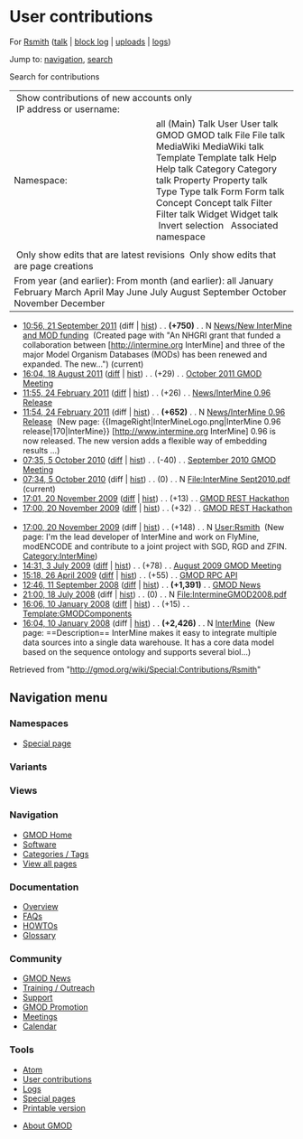 <div id="mw-page-base" class="noprint">

</div>

<div id="mw-head-base" class="noprint">

</div>

<div id="content" class="mw-body" role="main">

<span id="top"></span>

<div id="mw-js-message" style="display:none;">

</div>



# <span dir="auto">User contributions</span>

<div id="bodyContent">

<div id="contentSub">

For [Rsmith](/wiki/User:Rsmith "User:Rsmith") (<a
href="/mediawiki/index.php?title=User_talk:Rsmith&amp;action=edit&amp;redlink=1"
class="new" title="User talk:Rsmith (page does not exist)">talk</a> \|
[block
log](/mediawiki/index.php?title=Special:Log/block&page=User%3ARsmith "Special:Log/block")
\| [uploads](/wiki/Special:ListFiles/Rsmith "Special:ListFiles/Rsmith")
\| [logs](/wiki/Special:Log/Rsmith "Special:Log/Rsmith"))

</div>

<div id="jump-to-nav" class="mw-jump">

Jump to: [navigation](#mw-navigation), [search](#p-search)

</div>

<div id="mw-content-text">

Search for contributions

<table class="mw-contributions-table">
<colgroup>
<col style="width: 50%" />
<col style="width: 50%" />
</colgroup>
<tbody>
<tr class="odd">
<td colspan="2"> Show contributions of new accounts only<br />
 IP address or username:</td>
</tr>
<tr class="even">
<td class="mw-label">Namespace:</td>
<td>all (Main) Talk User User talk GMOD GMOD talk File File talk
MediaWiki MediaWiki talk Template Template talk Help Help talk Category
Category talk Property Property talk Type Type talk Form Form talk
Concept Concept talk Filter Filter talk Widget Widget talk  
 Invert selection 
 Associated namespace </td>
</tr>
<tr class="odd">
<td colspan="2"></td>
</tr>
<tr class="even">
<td colspan="2"> Only show edits that are latest revisions
 Only show edits that are page creations</td>
</tr>
<tr class="odd">
<td colspan="2">From year (and earlier): From month (and earlier): all
January February March April May June July August September October
November December</td>
</tr>
</tbody>
</table>

- <a
  href="/mediawiki/index.php?title=News/New_InterMine_and_MOD_funding&amp;oldid=18932"
  class="mw-changeslist-date"
  title="News/New InterMine and MOD funding">10:56, 21 September 2011</a>
  (diff \|
  [hist](/mediawiki/index.php?title=News/New_InterMine_and_MOD_funding&action=history "News/New InterMine and MOD funding"))
  <span class="mw-changeslist-separator">. .</span> **(+750)**‎
  <span class="mw-changeslist-separator">. .</span> N
  <a href="/wiki/News/New_InterMine_and_MOD_funding"
  class="mw-contributions-title"
  title="News/New InterMine and MOD funding">News/New InterMine and MOD
  funding</a> ‎ <span class="comment">(Created page with "An NHGRI grant
  that funded a collaboration between \[http://intermine.org InterMine\]
  and three of the major Model Organism Databases (MODs) has been
  renewed and expanded. The new…")</span>
  <span class="mw-uctop">(current)</span>
- <a
  href="/mediawiki/index.php?title=October_2011_GMOD_Meeting&amp;oldid=18763"
  class="mw-changeslist-date" title="October 2011 GMOD Meeting">16:04, 18
  August 2011</a>
  ([diff](/mediawiki/index.php?title=October_2011_GMOD_Meeting&diff=prev&oldid=18763 "October 2011 GMOD Meeting")
  \|
  [hist](/mediawiki/index.php?title=October_2011_GMOD_Meeting&action=history "October 2011 GMOD Meeting"))
  <span class="mw-changeslist-separator">. .</span>
  <span class="mw-plusminus-pos" dir="ltr"
  title="4,376 bytes after change">(+29)</span>‎
  <span class="mw-changeslist-separator">. .</span>
  <a href="/wiki/October_2011_GMOD_Meeting" class="mw-contributions-title"
  title="October 2011 GMOD Meeting">October 2011 GMOD Meeting</a> ‎
- <a
  href="/mediawiki/index.php?title=News/InterMine_0.96_Release&amp;oldid=17004"
  class="mw-changeslist-date" title="News/InterMine 0.96 Release">11:55,
  24 February 2011</a>
  ([diff](/mediawiki/index.php?title=News/InterMine_0.96_Release&diff=prev&oldid=17004 "News/InterMine 0.96 Release")
  \|
  [hist](/mediawiki/index.php?title=News/InterMine_0.96_Release&action=history "News/InterMine 0.96 Release"))
  <span class="mw-changeslist-separator">. .</span>
  <span class="mw-plusminus-pos" dir="ltr"
  title="678 bytes after change">(+26)</span>‎
  <span class="mw-changeslist-separator">. .</span>
  <a href="/wiki/News/InterMine_0.96_Release"
  class="mw-contributions-title"
  title="News/InterMine 0.96 Release">News/InterMine 0.96 Release</a> ‎
- <a
  href="/mediawiki/index.php?title=News/InterMine_0.96_Release&amp;oldid=17003"
  class="mw-changeslist-date" title="News/InterMine 0.96 Release">11:54,
  24 February 2011</a> (diff \|
  [hist](/mediawiki/index.php?title=News/InterMine_0.96_Release&action=history "News/InterMine 0.96 Release"))
  <span class="mw-changeslist-separator">. .</span> **(+652)**‎
  <span class="mw-changeslist-separator">. .</span> N
  <a href="/wiki/News/InterMine_0.96_Release"
  class="mw-contributions-title"
  title="News/InterMine 0.96 Release">News/InterMine 0.96 Release</a> ‎
  <span class="comment">(New page:
  {{ImageRight\|InterMineLogo.png\|InterMine 0.96
  release\|170\|InterMine}} \[http://www.intermine.org InterMine\] 0.96
  is now released. The new version adds a flexible way of embedding
  results ...)</span>
- <a
  href="/mediawiki/index.php?title=September_2010_GMOD_Meeting&amp;oldid=14669"
  class="mw-changeslist-date" title="September 2010 GMOD Meeting">07:35, 5
  October 2010</a>
  ([diff](/mediawiki/index.php?title=September_2010_GMOD_Meeting&diff=prev&oldid=14669 "September 2010 GMOD Meeting")
  \|
  [hist](/mediawiki/index.php?title=September_2010_GMOD_Meeting&action=history "September 2010 GMOD Meeting"))
  <span class="mw-changeslist-separator">. .</span>
  <span class="mw-plusminus-neg" dir="ltr"
  title="39,185 bytes after change">(-40)</span>‎
  <span class="mw-changeslist-separator">. .</span>
  <a href="/wiki/September_2010_GMOD_Meeting"
  class="mw-contributions-title"
  title="September 2010 GMOD Meeting">September 2010 GMOD Meeting</a> ‎
- <a
  href="/mediawiki/index.php?title=File:InterMine_Sept2010.pdf&amp;oldid=14668"
  class="mw-changeslist-date" title="File:InterMine Sept2010.pdf">07:34, 5
  October 2010</a> (diff \|
  [hist](/mediawiki/index.php?title=File:InterMine_Sept2010.pdf&action=history "File:InterMine Sept2010.pdf"))
  <span class="mw-changeslist-separator">. .</span>
  <span class="mw-plusminus-null" dir="ltr"
  title="0 bytes after change">(0)</span>‎
  <span class="mw-changeslist-separator">. .</span> N
  <a href="/wiki/File:InterMine_Sept2010.pdf"
  class="mw-contributions-title"
  title="File:InterMine Sept2010.pdf">File:InterMine Sept2010.pdf</a> ‎
  <span class="mw-uctop">(current)</span>
- <a href="/mediawiki/index.php?title=GMOD_REST_Hackathon&amp;oldid=10692"
  class="mw-changeslist-date" title="GMOD REST Hackathon">17:01, 20
  November 2009</a>
  ([diff](/mediawiki/index.php?title=GMOD_REST_Hackathon&diff=prev&oldid=10692 "GMOD REST Hackathon")
  \|
  [hist](/mediawiki/index.php?title=GMOD_REST_Hackathon&action=history "GMOD REST Hackathon"))
  <span class="mw-changeslist-separator">. .</span>
  <span class="mw-plusminus-pos" dir="ltr"
  title="1,033 bytes after change">(+13)</span>‎
  <span class="mw-changeslist-separator">. .</span>
  <a href="/wiki/GMOD_REST_Hackathon" class="mw-contributions-title"
  title="GMOD REST Hackathon">GMOD REST Hackathon</a> ‎
- <a href="/mediawiki/index.php?title=GMOD_REST_Hackathon&amp;oldid=10691"
  class="mw-changeslist-date" title="GMOD REST Hackathon">17:00, 20
  November 2009</a>
  ([diff](/mediawiki/index.php?title=GMOD_REST_Hackathon&diff=prev&oldid=10691 "GMOD REST Hackathon")
  \|
  [hist](/mediawiki/index.php?title=GMOD_REST_Hackathon&action=history "GMOD REST Hackathon"))
  <span class="mw-changeslist-separator">. .</span>
  <span class="mw-plusminus-pos" dir="ltr"
  title="1,020 bytes after change">(+32)</span>‎
  <span class="mw-changeslist-separator">. .</span>
  <a href="/wiki/GMOD_REST_Hackathon" class="mw-contributions-title"
  title="GMOD REST Hackathon">GMOD REST Hackathon</a> ‎
- <a href="/mediawiki/index.php?title=User:Rsmith&amp;oldid=10690"
  class="mw-changeslist-date" title="User:Rsmith">17:00, 20 November
  2009</a> (diff \|
  [hist](/mediawiki/index.php?title=User:Rsmith&action=history "User:Rsmith"))
  <span class="mw-changeslist-separator">. .</span>
  <span class="mw-plusminus-pos" dir="ltr"
  title="148 bytes after change">(+148)</span>‎
  <span class="mw-changeslist-separator">. .</span> N
  <a href="/wiki/User:Rsmith" class="mw-contributions-title"
  title="User:Rsmith">User:Rsmith</a> ‎ <span class="comment">(New page:
  I'm the lead developer of InterMine and work on FlyMine, modENCODE and
  contribute to a joint project with SGD, RGD and ZFIN.
  [Category:InterMine](/wiki/Category:InterMine "Category:InterMine"))</span>
- <a
  href="/mediawiki/index.php?title=August_2009_GMOD_Meeting&amp;oldid=8607"
  class="mw-changeslist-date" title="August 2009 GMOD Meeting">14:31, 3
  July 2009</a>
  ([diff](/mediawiki/index.php?title=August_2009_GMOD_Meeting&diff=prev&oldid=8607 "August 2009 GMOD Meeting")
  \|
  [hist](/mediawiki/index.php?title=August_2009_GMOD_Meeting&action=history "August 2009 GMOD Meeting"))
  <span class="mw-changeslist-separator">. .</span>
  <span class="mw-plusminus-pos" dir="ltr"
  title="4,299 bytes after change">(+78)</span>‎
  <span class="mw-changeslist-separator">. .</span>
  <a href="/wiki/August_2009_GMOD_Meeting" class="mw-contributions-title"
  title="August 2009 GMOD Meeting">August 2009 GMOD Meeting</a> ‎
- <a href="/mediawiki/index.php?title=GMOD_RPC_API&amp;oldid=8262"
  class="mw-changeslist-date" title="GMOD RPC API">15:18, 26 April
  2009</a>
  ([diff](/mediawiki/index.php?title=GMOD_RPC_API&diff=prev&oldid=8262 "GMOD RPC API")
  \|
  [hist](/mediawiki/index.php?title=GMOD_RPC_API&action=history "GMOD RPC API"))
  <span class="mw-changeslist-separator">. .</span>
  <span class="mw-plusminus-pos" dir="ltr"
  title="15,654 bytes after change">(+55)</span>‎
  <span class="mw-changeslist-separator">. .</span>
  <a href="/wiki/GMOD_RPC_API" class="mw-contributions-title"
  title="GMOD RPC API">GMOD RPC API</a> ‎
- <a href="/mediawiki/index.php?title=GMOD_News&amp;oldid=6122"
  class="mw-changeslist-date" title="GMOD News">12:46, 11 September
  2008</a>
  ([diff](/mediawiki/index.php?title=GMOD_News&diff=prev&oldid=6122 "GMOD News")
  \|
  [hist](/mediawiki/index.php?title=GMOD_News&action=history "GMOD News"))
  <span class="mw-changeslist-separator">. .</span> **(+1,391)**‎
  <span class="mw-changeslist-separator">. .</span>
  <a href="/wiki/GMOD_News" class="mw-contributions-title"
  title="GMOD News">GMOD News</a> ‎
- <a
  href="/mediawiki/index.php?title=File:IntermineGMOD2008.pdf&amp;oldid=5865"
  class="mw-changeslist-date" title="File:IntermineGMOD2008.pdf">21:00, 18
  July 2008</a> (diff \|
  [hist](/mediawiki/index.php?title=File:IntermineGMOD2008.pdf&action=history "File:IntermineGMOD2008.pdf"))
  <span class="mw-changeslist-separator">. .</span>
  <span class="mw-plusminus-null" dir="ltr"
  title="0 bytes after change">(0)</span>‎
  <span class="mw-changeslist-separator">. .</span> N
  <a href="/wiki/File:IntermineGMOD2008.pdf"
  class="mw-contributions-title"
  title="File:IntermineGMOD2008.pdf">File:IntermineGMOD2008.pdf</a> ‎
- <a
  href="/mediawiki/index.php?title=Template:GMODComponents&amp;oldid=3941"
  class="mw-changeslist-date" title="Template:GMODComponents">16:06, 10
  January 2008</a>
  ([diff](/mediawiki/index.php?title=Template:GMODComponents&diff=prev&oldid=3941 "Template:GMODComponents")
  \|
  [hist](/mediawiki/index.php?title=Template:GMODComponents&action=history "Template:GMODComponents"))
  <span class="mw-changeslist-separator">. .</span>
  <span class="mw-plusminus-pos" dir="ltr"
  title="1,166 bytes after change">(+15)</span>‎
  <span class="mw-changeslist-separator">. .</span>
  <a href="/wiki/Template:GMODComponents" class="mw-contributions-title"
  title="Template:GMODComponents">Template:GMODComponents</a> ‎
- <a href="/mediawiki/index.php?title=InterMine&amp;oldid=3940"
  class="mw-changeslist-date" title="InterMine">16:04, 10 January 2008</a>
  (diff \|
  [hist](/mediawiki/index.php?title=InterMine&action=history "InterMine"))
  <span class="mw-changeslist-separator">. .</span> **(+2,426)**‎
  <span class="mw-changeslist-separator">. .</span> N
  <a href="/wiki/InterMine" class="mw-contributions-title"
  title="InterMine">InterMine</a> ‎ <span class="comment">(New page:
  ==Description== InterMine makes it easy to integrate multiple data
  sources into a single data warehouse. It has a core data model based
  on the sequence ontology and supports several biol...)</span>

</div>

<div class="printfooter">

Retrieved from "<http://gmod.org/wiki/Special:Contributions/Rsmith>"

</div>

<div id="catlinks" class="catlinks catlinks-allhidden">

</div>

<div class="visualClear">

</div>

</div>

</div>

<div id="mw-navigation">

## Navigation menu

<div id="mw-head">



<div id="left-navigation">

<div id="p-namespaces" class="vectorTabs" role="navigation"
aria-labelledby="p-namespaces-label">

### Namespaces

- <span id="ca-nstab-special">[Special
  page](/wiki/Special:Contributions/Rsmith "This is a special page, you cannot edit the page itself")</span>

</div>

<div id="p-variants" class="vectorMenu emptyPortlet" role="navigation"
aria-labelledby="p-variants-label">

### 

### Variants[](#)

<div class="menu">

</div>

</div>

</div>

<div id="right-navigation">

<div id="p-views" class="vectorTabs emptyPortlet" role="navigation"
aria-labelledby="p-views-label">

### Views

</div>



</div>



</div>

</div>

</div>

<div id="mw-panel">

<div id="p-logo" role="banner">

<a href="/wiki/Main_Page"
style="background-image: url(http://gmod.org/images/GMOD-cogs.png);"
title="Visit the main page"></a>

</div>

<div id="p-Navigation" class="portal" role="navigation"
aria-labelledby="p-Navigation-label">

### Navigation

<div class="body">

- <span id="n-GMOD-Home">[GMOD Home](/wiki/Main_Page)</span>
- <span id="n-Software">[Software](/wiki/GMOD_Components)</span>
- <span id="n-Categories-.2F-Tags">[Categories /
  Tags](/wiki/Categories)</span>
- <span id="n-View-all-pages">[View all
  pages](/wiki/Special:AllPages)</span>

</div>

</div>

<div id="p-Documentation" class="portal" role="navigation"
aria-labelledby="p-Documentation-label">

### Documentation

<div class="body">

- <span id="n-Overview">[Overview](/wiki/Overview)</span>
- <span id="n-FAQs">[FAQs](/wiki/Category:FAQ)</span>
- <span id="n-HOWTOs">[HOWTOs](/wiki/Category:HOWTO)</span>
- <span id="n-Glossary">[Glossary](/wiki/Glossary)</span>

</div>

</div>

<div id="p-Community" class="portal" role="navigation"
aria-labelledby="p-Community-label">

### Community

<div class="body">

- <span id="n-GMOD-News">[GMOD News](/wiki/GMOD_News)</span>
- <span id="n-Training-.2F-Outreach">[Training /
  Outreach](/wiki/Training_and_Outreach)</span>
- <span id="n-Support">[Support](/wiki/Support)</span>
- <span id="n-GMOD-Promotion">[GMOD
  Promotion](/wiki/GMOD_Promotion)</span>
- <span id="n-Meetings">[Meetings](/wiki/Meetings)</span>
- <span id="n-Calendar">[Calendar](/wiki/Calendar)</span>

</div>

</div>

<div id="p-tb" class="portal" role="navigation"
aria-labelledby="p-tb-label">

### Tools

<div class="body">

- <span id="feedlinks"><a
  href="http://gmod.org/mediawiki/index.php?title=Special:Contributions/Rsmith&amp;feed=atom"
  id="feed-atom" class="feedlink" rel="alternate"
  type="application/atom+xml" title="Atom feed for this page">Atom</a></span>
- <span id="t-contributions">[User
  contributions](/wiki/Special:Contributions/Rsmith "A list of contributions of this user")</span>
- <span id="t-log">[Logs](/wiki/Special:Log/Rsmith)</span>
- <span id="t-specialpages"><a href="/wiki/Special:SpecialPages" accesskey="q"
  title="A list of all special pages [q]">Special pages</a></span>
- <span id="t-print"><a
  href="/mediawiki/index.php?title=Special:Contributions/Rsmith&amp;printable=yes"
  rel="alternate" accesskey="p"
  title="Printable version of this page [p]">Printable version</a></span>

</div>

</div>

</div>

</div>

<div id="footer" role="contentinfo">

- <span id="footer-places-about">[About
  GMOD](/wiki/GMOD:About "GMOD:About")</span>

<!-- -->






</div>
